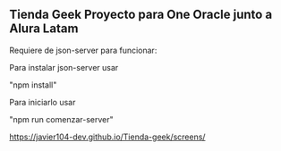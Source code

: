 ## Tienda Geek Proyecto para One Oracle junto a Alura Latam

Requiere de json-server para funcionar:

Para instalar json-server usar 

"npm install" 

Para iniciarlo usar 

"npm run comenzar-server"

https://javier104-dev.github.io/Tienda-geek/screens/
